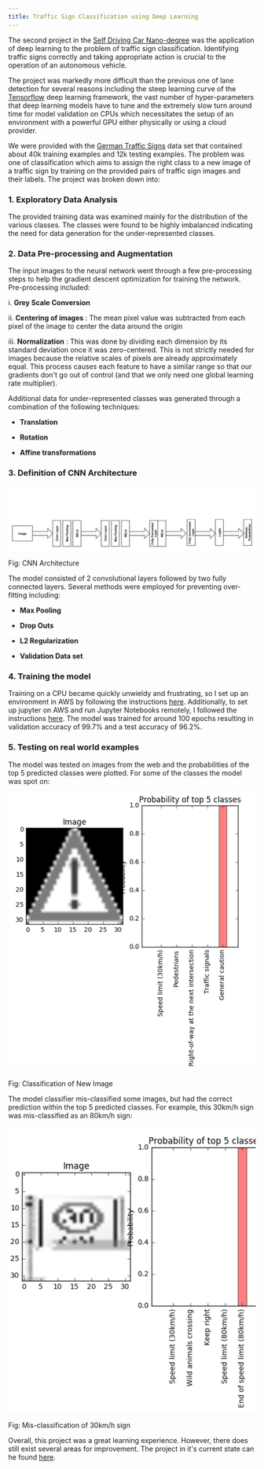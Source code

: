 ```yaml
---
title: Traffic Sign Classification using Deep Learning
---
```


The second project in the [Self Driving Car Nano-degree](https://www.udacity.com/course/self-driving-car-engineer-nanodegree--nd013) was the application of deep learning to the problem of traffic sign classification. Identifying traffic signs correctly and taking appropriate action is crucial to the operation of an autonomous vehicle.

The project was markedly more difficult than the previous one of lane detection for several reasons including the steep learning curve of the [Tensorflow](https://www.tensorflow.org/) deep learning framework, the vast number of hyper-parameters that deep learning models have to tune and the extremely slow turn around time for model validation on CPUs which necessitates the setup of an environment with a powerful GPU either physically or using a cloud provider.

We were provided with the [German Traffic Signs](http://benchmark.ini.rub.de/?section=gtsrb&subsection=dataset#Downloads) data set that contained about 40k training examples and 12k testing examples. The problem was one of classification which aims to assign the right class to a new image of a traffic sign by training on the provided pairs of traffic sign images and their labels. The project was broken down into:

### 1. Exploratory Data Analysis
The provided training data was examined mainly for the distribution of the various classes. The classes were found to be highly imbalanced indicating the need for data generation for the under-represented classes.

### 2. Data Pre-processing and Augmentation
The input images to the neural network went through a few pre-processing steps to help the gradient descent optimization for training the network. Pre-processing included:

i.  **Grey Scale Conversion**

ii. **Centering of images** : The mean pixel value was subtracted from each pixel of the image to center the data around the origin

iii. **Normalization** : This was done by dividing each dimension by its standard deviation once it was zero-centered. This is not strictly needed for images because the relative scales of pixels are already approximately equal. This process causes each feature to have a similar range so that our gradients don't go out of control (and that we only need one global learning rate multiplier).

Additional data for under-represented classes was generated through a combination of the following techniques:

-  **Translation**

-  **Rotation**

- **Affine transformations**

### 3. Definition of CNN Architecture

![Architecture](../images/NN.jpg)
<div class="align-center">Fig: CNN Architecture</div>

The model consisted of 2 convolutional layers followed by two fully connected layers. Several methods were employed for preventing over-fitting including:

-   **Max Pooling**

-  **Drop Outs**

- **L2 Regularization**

-  **Validation Data set**

### 4. Training the model

Training on a CPU became quickly unwieldy and frustrating, so I set up an environment in AWS by following the instructions [here](http://max-likelihood.com/2016/06/18/aws-tensorflow-setup/). Additionally, to set up jupyter on AWS and run Jupyter Notebooks remotely, I followed the instructions [here](https://gist.github.com/iamatypeofwalrus/5183133). The model was trained for around 100 epochs resulting in validation accuracy of 99.7% and a test accuracy of 96.2%.

### 5. Testing on real world examples

The model was tested on images from the web and the probabilities of the top 5 predicted classes were plotted. For some of the classes the model was spot on:

![Architecture](../images/test-image.png)
<div class="align-center">Fig: Classification of New Image</div>

The model classifier mis-classified some images, but had the correct prediction within the top 5 predicted classes. For example, this 30km/h sign was mis-classified as an 80km/h sign:

![Architecture](../images/wrong-classification.png)
<div class="align-center">Fig: Mis-classification of 30km/h sign</div>


Overall, this project was a great learning experience. However, there does still exist several areas for improvement. The project in it's current state can he found [here](https://github.com/Deborah-Digges/SDC-ND/blob/master/P2-traffic-signs/Traffic_Signs_Recognition.ipynb).
